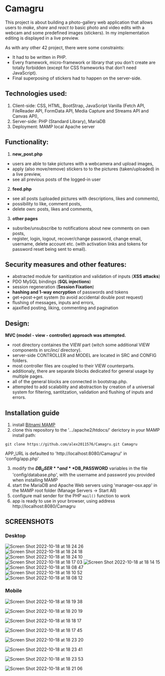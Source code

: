 # Camagru
This project is about building a photo-gallery web application that allows users to _make_, _share_ and _react to_ basic photo and video edits with a webcam and some predefined images (stickers).
  In my implementation editing is displayed in a live preview.
  
  As with any other 42 project, there were some constraints:
* It had to be written in PHP.
* Every framework, micro-framework or library that you don’t create are totally forbidden (except for CSS frameworks that don’t need JavaScript).
* Final superposing of stickers had to happen on the server-side.


## Technologies used:

1. Client-side: CSS, HTML, BootStrap, JavaScript Vanilla (Fetch API, FileReader API, FormData API, Media Capture and Streams API and Canvas API),
2. Server-side: PHP (Standard Library), MariaDB
3. Deployment: MAMP local Apache server

## Functionality:

1. **new_post.php**
- users are able to take pictures with a webcamera and upload images,
- apply (also move/remove) stickers to to the pictures (taken/uploaded) in a live preview,
- see all previous posts of the logged-in user
2. **feed.php**
- see all posts (uploaded pictures with descriptions, likes and comments),
- possibility to like, comment posts,
- delete own: posts, likes and comments,
3. **other pages**
- subsribe/unsubscribe to notifications about new comments on own posts,
- register, login, logout, recover/change password, change email, username, delete account etc. (with activation links and tokens for password reset being sent to email).
  
## Security measures and other features:

- abstracted module for sanitization and validation of inputs (**XSS attacks**)
- PDO MySQL bindings (**SQL injections**)
- session regeneration (**Session Fixation**)
- **hashing and 1-way encryption** of passwords and tokens
- get->post->get system (to avoid accidental double post request)
- flushing of messages, inputs and errors,
- ajaxified posting, liking, commenting and pagination

## Design:

**MVC (model - view - controller) approach was attempted.**
- root directory containes the VIEW part (witch some additional VIEW components in src/inc/ directory).
- server-side CONTROLLER and MODEL are located in SRC and CONFIG folders. 
- most controller files are coupled to their VIEW counterparts.
- additionaly, there are separate blocks dedicated for general usage by multiple pages. 
- all of the general blocks are connected in bootstrap.php.
- attempted to add scalability and abstraction by creation of a universal system for filtering, santitzation, validation and flushing of inputs and errors. 

## Installation guide

1. install [Bitnami MAMP](https://bitnami.com/stack/mamp)
2. clone this repository to the '.../apache2/htdocs/' derictory in your MAMP install path:
```
git clone https://github.com/alex2011576/Camagru.git Camagru
```
APP_URL is defaulted to 'http://localhost:8080/Camagru/' in 'config/app.php'

3. modify the **$DB_USER** and **$DB_PASSWORD** variables in the file 'config/database.php', with the username and password you provided when installing MAMP
4. start the MariaDB and Apache Web servers using 'manager-osx.app' in the MAMP root folder (Manage Servers -> Start All)
5. configure mail sender for the PHP `mail()` function to work
6. app is ready to use in your browser, using address http://localhost:8080/Camagru

## SCREENSHOTS

### Desktop

![Screen Shot 2022-10-18 at 18 24 26](https://user-images.githubusercontent.com/84226106/196474068-f6b72817-fdc0-44dc-a09c-e050a48bfcc0.png)
![Screen Shot 2022-10-18 at 18 24 18](https://user-images.githubusercontent.com/84226106/196474069-69c3a598-db4b-44dc-bb02-775f10778771.png)
![Screen Shot 2022-10-18 at 18 24 10](https://user-images.githubusercontent.com/84226106/196474084-0b60be8e-7931-4e15-b52f-e9ce2a2b6c1f.png)
![Screen Shot 2022-10-18 at 18 17 03](https://user-images.githubusercontent.com/84226106/196477428-cbeba8b9-d1dd-49f6-b09d-f5dc3c04ca99.png)
![Screen Shot 2022-10-18 at 18 14 15](https://user-images.githubusercontent.com/84226106/196474151-47eae18a-f3f0-46d5-b4a8-99cd5e9cdc4c.png)
![Screen Shot 2022-10-18 at 18 08 47](https://user-images.githubusercontent.com/84226106/196474186-b3a69929-5e80-41c9-9e24-303455246299.png)
![Screen Shot 2022-10-18 at 18 10 52](https://user-images.githubusercontent.com/84226106/196474207-fd6af580-7e94-4d6a-a8dc-fb3472c534e5.png)
![Screen Shot 2022-10-18 at 18 08 12](https://user-images.githubusercontent.com/84226106/196474124-49dd4e34-5d28-457e-9b7f-5418f8840718.png)

### Mobile
![Screen Shot 2022-10-18 at 18 19 38](https://user-images.githubusercontent.com/84226106/196476130-ae697b87-a682-4f70-b9bc-b3f8f2dc9d68.png)
  
![Screen Shot 2022-10-18 at 18 20 19](https://user-images.githubusercontent.com/84226106/196476795-a036cbfe-4409-4703-914e-fb72cd546953.png)
  
![Screen Shot 2022-10-18 at 18 18 17](https://user-images.githubusercontent.com/84226106/196474612-0fb7038e-ada3-460b-8f2e-c99b1db1285c.png)
  
![Screen Shot 2022-10-18 at 18 17 45](https://user-images.githubusercontent.com/84226106/196474690-7665a2cf-6998-462b-9c9a-889f9e3a7394.png)
  
![Screen Shot 2022-10-18 at 18 23 20](https://user-images.githubusercontent.com/84226106/196474380-ff64fc7d-9247-4aef-b087-ee4731ea1f3f.png)
  
![Screen Shot 2022-10-18 at 18 23 41](https://user-images.githubusercontent.com/84226106/196474440-f751879c-1337-49b5-9f3d-a123cf6f001f.png)
  
![Screen Shot 2022-10-18 at 18 23 53](https://user-images.githubusercontent.com/84226106/196474461-eb877bbb-0d71-4eb7-8d8c-569717db05b2.png)
  
![Screen Shot 2022-10-18 at 18 21 06](https://user-images.githubusercontent.com/84226106/196474498-83cbeefd-beda-4c84-9657-1e40a25e6547.png)
